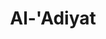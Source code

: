 ---
title: "Al-'Adiyat"
arabic: "العٰديٰت"
no: 100
arabic_no: ١٠٠
ayah: 11
prev: az-zalzalah
next: al-qariah
---